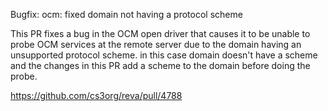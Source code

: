 Bugfix: ocm: fixed domain not having a protocol scheme

This PR fixes a bug in the OCM open driver that causes it to be unable to probe
OCM services at the remote server due to the domain having an unsupported
protocol scheme. in this case domain doesn't have a scheme and the changes in
this PR add a scheme to the domain before doing the probe.

https://github.com/cs3org/reva/pull/4788
